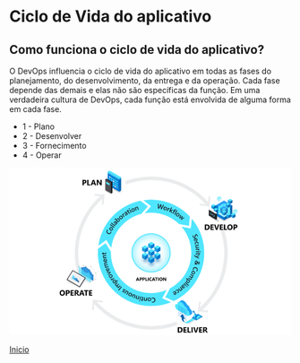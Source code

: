 # **Ciclo de Vida do aplicativo**

## **Como funciona o ciclo de vida do aplicativo?**

O DevOps influencia o ciclo de vida do aplicativo em todas as fases do planejamento, do desenvolvimento, da entrega e da operação. Cada fase depende das demais e elas não são específicas da função. Em uma verdadeira cultura de DevOps, cada função está envolvida de alguma forma em cada fase.

- 1 - Plano
- 2 - Desenvolver
- 3 - Fornecimento
- 4 - Operar

<img src=".github/ciclodevida.png" alt="Ciclo de Vida">


[Inicio](../../README.md)